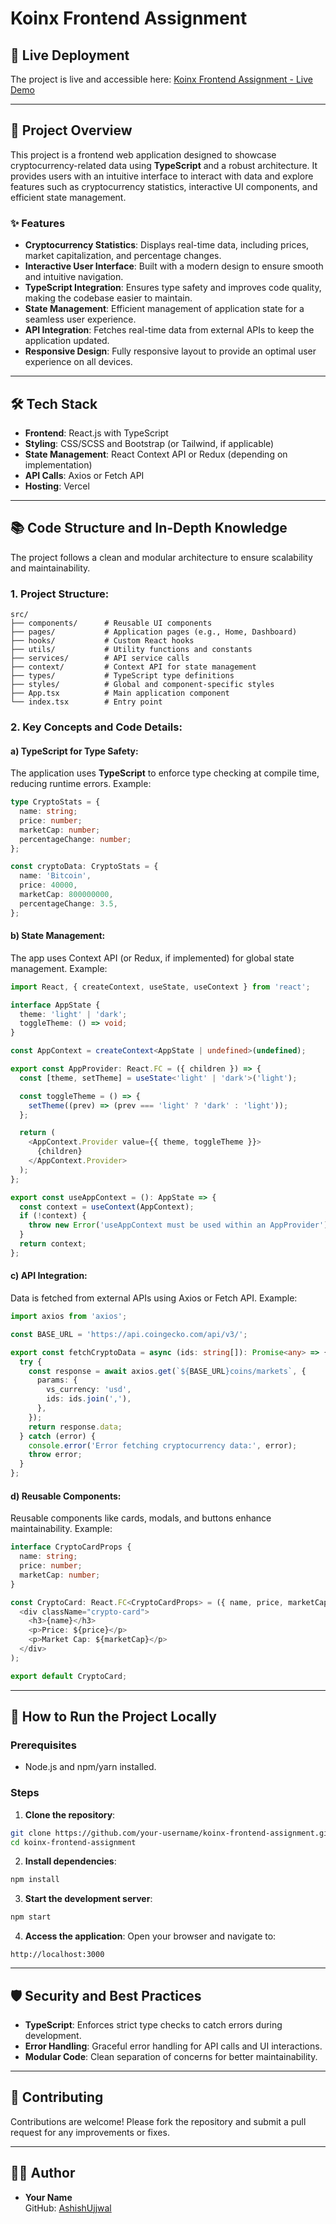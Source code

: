 # Koinx Frontend Assignment

## 🚀 Live Deployment
The project is live and accessible here: [Koinx Frontend Assignment - Live Demo](https://koinx-frontend-assignment.vercel.app/)

---

## 📖 Project Overview
This project is a frontend web application designed to showcase cryptocurrency-related data using **TypeScript** and a robust architecture. It provides users with an intuitive interface to interact with data and explore features such as cryptocurrency statistics, interactive UI components, and efficient state management.

### ✨ Features

- **Cryptocurrency Statistics**: Displays real-time data, including prices, market capitalization, and percentage changes.
- **Interactive User Interface**: Built with a modern design to ensure smooth and intuitive navigation.
- **TypeScript Integration**: Ensures type safety and improves code quality, making the codebase easier to maintain.
- **State Management**: Efficient management of application state for a seamless user experience.
- **API Integration**: Fetches real-time data from external APIs to keep the application updated.
- **Responsive Design**: Fully responsive layout to provide an optimal user experience on all devices.

---

## 🛠️ Tech Stack

- **Frontend**: React.js with TypeScript
- **Styling**: CSS/SCSS and Bootstrap (or Tailwind, if applicable)
- **State Management**: React Context API or Redux (depending on implementation)
- **API Calls**: Axios or Fetch API
- **Hosting**: Vercel

---

## 📚 Code Structure and In-Depth Knowledge

The project follows a clean and modular architecture to ensure scalability and maintainability.

### 1. **Project Structure**:
```plaintext
src/
├── components/      # Reusable UI components
├── pages/           # Application pages (e.g., Home, Dashboard)
├── hooks/           # Custom React hooks
├── utils/           # Utility functions and constants
├── services/        # API service calls
├── context/         # Context API for state management
├── types/           # TypeScript type definitions
├── styles/          # Global and component-specific styles
├── App.tsx          # Main application component
└── index.tsx        # Entry point
```

### 2. **Key Concepts and Code Details**:

#### a) **TypeScript for Type Safety**:
The application uses **TypeScript** to enforce type checking at compile time, reducing runtime errors. Example:
```typescript
type CryptoStats = {
  name: string;
  price: number;
  marketCap: number;
  percentageChange: number;
};

const cryptoData: CryptoStats = {
  name: 'Bitcoin',
  price: 40000,
  marketCap: 800000000,
  percentageChange: 3.5,
};
```

#### b) **State Management**:
The app uses Context API (or Redux, if implemented) for global state management. Example:
```typescript
import React, { createContext, useState, useContext } from 'react';

interface AppState {
  theme: 'light' | 'dark';
  toggleTheme: () => void;
}

const AppContext = createContext<AppState | undefined>(undefined);

export const AppProvider: React.FC = ({ children }) => {
  const [theme, setTheme] = useState<'light' | 'dark'>('light');

  const toggleTheme = () => {
    setTheme((prev) => (prev === 'light' ? 'dark' : 'light'));
  };

  return (
    <AppContext.Provider value={{ theme, toggleTheme }}>
      {children}
    </AppContext.Provider>
  );
};

export const useAppContext = (): AppState => {
  const context = useContext(AppContext);
  if (!context) {
    throw new Error('useAppContext must be used within an AppProvider');
  }
  return context;
};
```

#### c) **API Integration**:
Data is fetched from external APIs using Axios or Fetch API. Example:
```typescript
import axios from 'axios';

const BASE_URL = 'https://api.coingecko.com/api/v3/';

export const fetchCryptoData = async (ids: string[]): Promise<any> => {
  try {
    const response = await axios.get(`${BASE_URL}coins/markets`, {
      params: {
        vs_currency: 'usd',
        ids: ids.join(','),
      },
    });
    return response.data;
  } catch (error) {
    console.error('Error fetching cryptocurrency data:', error);
    throw error;
  }
};
```

#### d) **Reusable Components**:
Reusable components like cards, modals, and buttons enhance maintainability. Example:
```typescript
interface CryptoCardProps {
  name: string;
  price: number;
  marketCap: number;
}

const CryptoCard: React.FC<CryptoCardProps> = ({ name, price, marketCap }) => (
  <div className="crypto-card">
    <h3>{name}</h3>
    <p>Price: ${price}</p>
    <p>Market Cap: ${marketCap}</p>
  </div>
);

export default CryptoCard;
```

---

## 📑 How to Run the Project Locally

### Prerequisites
- Node.js and npm/yarn installed.

### Steps
1. **Clone the repository**:
```bash
git clone https://github.com/your-username/koinx-frontend-assignment.git
cd koinx-frontend-assignment
```

2. **Install dependencies**:
```bash
npm install
```

3. **Start the development server**:
```bash
npm start
```

4. **Access the application**:
Open your browser and navigate to:
```
http://localhost:3000
```

---

## 🛡️ Security and Best Practices

- **TypeScript**: Enforces strict type checks to catch errors during development.
- **Error Handling**: Graceful error handling for API calls and UI interactions.
- **Modular Code**: Clean separation of concerns for better maintainability.

---

## 🤝 Contributing
Contributions are welcome! Please fork the repository and submit a pull request for any improvements or fixes.

---

## 🧑‍💻 Author
- **Your Name**  
  GitHub: [AshishUjjwal](https://github.com/AshishUjjwal)
